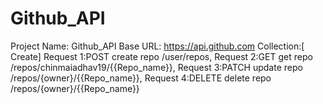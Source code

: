# Github_API
Project Name: Github_API
Base URL: https://api.github.com
Collection:[ Create]
            Request 1:POST create repo /user/repos,
            Request 2:GET get repo /repos/chinmaiadhav19/{{Repo_name}},
            Request 3:PATCH update repo  /repos/{owner}/{{Repo_name}},
            Request 4:DELETE delete repo  /repos/{owner}/{{Repo_name}}
